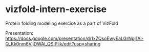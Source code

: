 # vizfold-intern-exercise
Protein folding modeling exercise as a part of VizFold

Presentation: https://docs.google.com/presentation/d/1xZQsoEwyEaLGrNpj1Al-Q_Kk0nm6VijDWAl_QSIPlik/edit?usp=sharing
